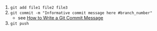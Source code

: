 1. `git add file1 file2 file3`
2. `git commit -m "Informative commit message here #branch_number"`
	- see [How to Write a Git Commit Message](https://cbea.ms/git-commit/)
3. `git push`